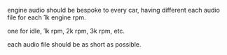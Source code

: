 engine audio should be bespoke to every car, having different each audio file for each 1k engine rpm.

one for idle, 1k rpm, 2k rpm, 3k rpm, etc.

each audio file should be as short as possible.